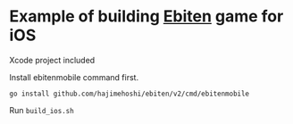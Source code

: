 # Example of building [Ebiten](https://github.com/hajimehoshi/ebiten) game for iOS

Xcode project included

Install ebitenmobile command first.

```
go install github.com/hajimehoshi/ebiten/v2/cmd/ebitenmobile
```

Run `build_ios.sh`
